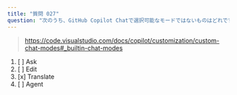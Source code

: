 ```yaml
---
title: "質問 027"
question: "次のうち、GitHub Copilot Chatで選択可能なモードではないものはどれですか？"
---
```


> https://code.visualstudio.com/docs/copilot/customization/custom-chat-modes#_builtin-chat-modes  
1. [ ] Ask  
1. [ ] Edit  
1. [x] Translate  
1. [ ] Agent  
